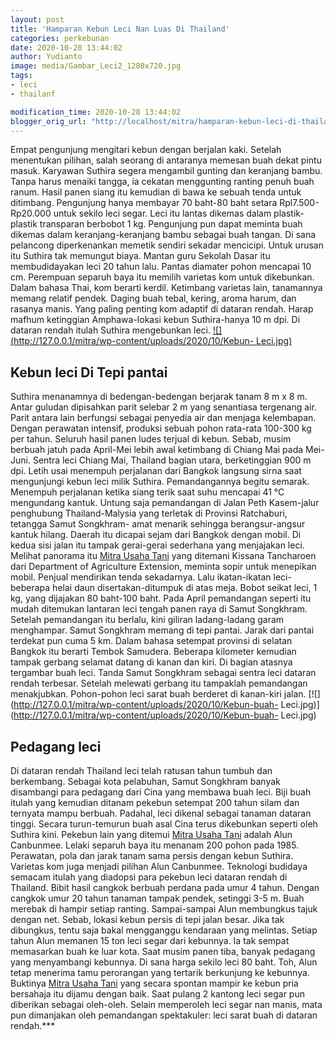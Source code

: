 ```yaml
---
layout: post
title: 'Hamparan Kebun Leci Nan Luas Di Thailand'
categories: perkebunan
date: 2020-10-28 13:44:02
author: Yudianto
image: media/Gambar_Leci2_1280x720.jpg
tags:
- leci
- thailanf

modification_time: 2020-10-28 13:44:02
blogger_orig_url: "http://localhost/mitra/hamparan-kebun-leci-di-thailand.html"
---
```


Empat pengunjung mengitari kebun dengan berjalan kaki. Setelah menentukan
pilihan, salah seorang di antaranya memesan buah dekat pintu masuk. Karyawan
Suthira segera mengambil gunting dan keranjang bambu. Tanpa harus menaiki
tangga, ia cekatan menggunting ranting penuh buah ranum. Hasil panen siang itu
kemudian di bawa ke sebuah tenda untuk ditimbang. Pengunjung hanya membayar 70
baht-80 baht setara Rpl7.500-Rp20.000 untuk sekilo leci segar. Leci itu lantas
dikemas dalam plastik-plastik transparan berbobot 1 kg. Pengunjung pun dapat
meminta buah dikemas dalam keranjang-keranjang bambu sebagai buah tangan. Di
sana pelancong diperkenankan memetik sendiri sekadar mencicipi. Untuk urusan
itu Suthira tak memungut biaya. Mantan guru Sekolah Dasar itu membudidayakan
leci 20 tahun lalu. Pantas diamater pohon mencapai 10 cm. Perempuan separuh
baya itu memilih varietas kom untuk dikebunkan. Dalam bahasa Thai, kom berarti
kerdil. Ketimbang varietas lain, tanamannya memang relatif pendek. Daging buah
tebal, kering, aroma harum, dan rasanya manis. Yang paling penting kom adaptif
di dataran rendah. Harap mafhum ketinggian Amphawa-lokasi kebun Suthira-hanya
10 m dpi. Di dataran rendah itulah Suthira mengebunkan leci.
[![](http://127.0.0.1/mitra/wp-content/uploads/2020/10/Kebun-
Leci.jpg)](http://127.0.0.1/mitra/wp-content/uploads/2020/10/Kebun-Leci.jpg)

## Kebun leci Di Tepi pantai

Suthira menanamnya di bedengan-bedengan berjarak tanam 8 m x 8 m. Antar
guludan dipisahkan parit selebar 2 m yang senantiasa tergenang air. Parit
antara lain berfungsi sebagai penyedia air dan menjaga kelembapan. Dengan
perawatan intensif, produksi sebuah pohon rata-rata 100-300 kg per tahun.
Seluruh hasil panen ludes terjual di kebun. Sebab, musim berbuah jatuh pada
April-Mei lebih awal ketimbang di Chiang Mai pada Mei-Juni. Sentra leci Chiang
Mai, Thailand bagian utara, berketinggian 900 m dpi. Letih usai menempuh
perjalanan dari Bangkok langsung sirna saat mengunjungi kebun leci milik
Suthira. Pemandangannya begitu semarak. Menempuh perjalanan ketika siang terik
saat suhu mencapai 41 °C mengundang kantuk. Untung saja pemandangan di Jalan
Peth Kasem-jalur penghubung Thailand-Malysia yang terletak di Provinsi
Ratchaburi, tetangga Samut Songkhram- amat menarik sehingga berangsur-angsur
kantuk hilang. Daerah itu dicapai sejam dari Bangkok dengan mobil. Di kedua
sisi jalan itu tampak gerai-gerai sederhana yang menjajakan leci. Melihat
panorama itu [Mitra Usaha Tani](http://127.0.0.1/mitra) yang ditemani Kissana
Tancharoen dari Department of Agriculture Extension, meminta sopir untuk
menepikan mobil. Penjual mendirikan tenda sekadarnya. Lalu ikatan-ikatan leci-
beberapa helai daun disertakan-ditumpuk di atas meja. Bobot seikat leci, 1 kg,
yang dijajakan 80 baht-100 baht. Pada April pemandangan seperti itu mudah
ditemukan lantaran leci tengah panen raya di Samut Songkhram. Setelah
pemandangan itu berlalu, kini giliran ladang-ladang garam menghampar. Samut
Songkhram memang di tepi pantai. Jarak dari pantai terdekat pun cuma 5 km.
Dalam bahasa setempat provinsi di selatan Bangkok itu berarti Tembok Samudera.
Beberapa kilometer kemudian tampak gerbang selamat datang di kanan dan kiri.
Di bagian atasnya tergambar buah leci. Tanda Samut Songkhram sebagai sentra
leci dataran rendah terbesar. Setelah melewati gerbang itu tampaklah
pemandangan menakjubkan. Pohon-pohon leci sarat buah berderet di kanan-kiri
jalan. [![](http://127.0.0.1/mitra/wp-content/uploads/2020/10/Kebun-buah-
Leci.jpg)](http://127.0.0.1/mitra/wp-content/uploads/2020/10/Kebun-buah-
Leci.jpg)

## Pedagang leci

Di dataran rendah Thailand leci telah ratusan tahun tumbuh dan berkembang.
Sebagai kota pelabuhan, Samut Songkhram banyak disambangi para pedagang dari
Cina yang membawa buah leci. Biji buah itulah yang kemudian ditanam pekebun
setempat 200 tahun silam dan ternyata mampu berbuah. Padahal, leci dikenal
sebagai tanaman dataran tinggi. Secara turun-temurun buah asal Cina terus
dikebunkan seperti oleh Suthira kini. Pekebun lain yang ditemui [Mitra Usaha
Tani](http://127.0.0.1/mitra) adalah Alun Canbunmee. Lelaki separuh baya itu
menanam 200 pohon pada 1985. Perawatan, pola dan jarak tanam sama persis
dengan kebun Suthira. Varietas kom juga menjadi pilihan Alun Canbunmee.
Teknologi budidaya semacam itulah yang diadopsi para pekebun leci dataran
rendah di Thailand. Bibit hasil cangkok berbuah perdana pada umur 4 tahun.
Dengan cangkok umur 20 tahun tanaman tampak pendek, setinggi 3-5 m. Buah
merebak di hampir setiap ranting. Sampai-sampai Alun membungkus tajuk dengan
net. Sebab, lokasi kebun persis di tepi jalan besar. Jika tak dibungkus, tentu
saja bakal mengganggu kendaraan yang melintas. Setiap tahun Alun memanen 15
ton leci segar dari kebunnya. Ia tak sempat memasarkan buah ke luar kota. Saat
musim panen tiba, banyak pedagang yang menyambangi kebunnya. Di sana harga
sekilo leci 80 baht. Toh, Alun tetap menerima tamu perorangan yang tertarik
berkunjung ke kebunnya. Buktinya [Mitra Usaha Tani](http://127.0.0.1/mitra)
yang secara spontan mampir ke kebun pria bersahaja itu dijamu dengan baik.
Saat pulang 2 kantong leci segar pun diberikan sebagai oleh-oleh. Selain
memperoleh leci segar nan manis, mata pun dimanjakan oleh pemandangan
spektakuler: leci sarat buah di dataran rendah.***


